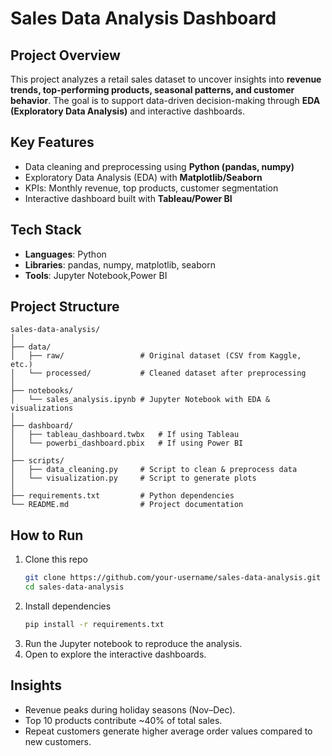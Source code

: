# Sales Data Analysis Dashboard

## Project Overview
This project analyzes a retail sales dataset to uncover insights into **revenue trends, top-performing products, seasonal patterns, and customer behavior**. The goal is to support data-driven decision-making through **EDA (Exploratory Data Analysis)** and interactive dashboards.

## Key Features
- Data cleaning and preprocessing using **Python (pandas, numpy)**
- Exploratory Data Analysis (EDA) with **Matplotlib/Seaborn**
- KPIs: Monthly revenue, top products, customer segmentation
- Interactive dashboard built with **Tableau/Power BI**

## Tech Stack
- **Languages**: Python
- **Libraries**: pandas, numpy, matplotlib, seaborn
- **Tools**: Jupyter Notebook,Power BI


## Project Structure
```
sales-data-analysis/
│
├── data/
│   ├── raw/                 # Original dataset (CSV from Kaggle, etc.)
│   └── processed/           # Cleaned dataset after preprocessing
│
├── notebooks/
│   └── sales_analysis.ipynb # Jupyter Notebook with EDA & visualizations
│
├── dashboard/
│   ├── tableau_dashboard.twbx   # If using Tableau
│   └── powerbi_dashboard.pbix   # If using Power BI
│
├── scripts/
│   ├── data_cleaning.py     # Script to clean & preprocess data
│   └── visualization.py     # Script to generate plots
│
├── requirements.txt         # Python dependencies
└── README.md                # Project documentation
```

## How to Run
1. Clone this repo
   ```bash
   git clone https://github.com/your-username/sales-data-analysis.git
   cd sales-data-analysis
   ```
2. Install dependencies
   ```bash
   pip install -r requirements.txt
   ```
3. Run the Jupyter notebook to reproduce the analysis.
4. Open to explore the interactive dashboards.

## Insights
- Revenue peaks during holiday seasons (Nov–Dec).
- Top 10 products contribute ~40% of total sales.
- Repeat customers generate higher average order values compared to new customers.
